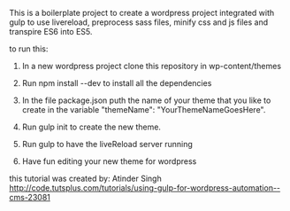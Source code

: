 This is a boilerplate project to create a wordpress project integrated with gulp to use livereload, preprocess sass files, minify css and js files and transpire ES6 into ES5.

to run this:

1. In a new wordpress project clone this repository in wp-content/themes

2. Run npm install --dev to install all the dependencies

3. In the file package.json puth the name of your theme that you like to create in the variable "themeName": "YourThemeNameGoesHere".

4. Run gulp init to create the new theme.

5. Run gulp to have the liveReload server running

6. Have fun editing your new theme for wordpress



this tutorial was created by: Atinder Singh
http://code.tutsplus.com/tutorials/using-gulp-for-wordpress-automation--cms-23081

